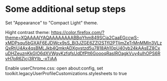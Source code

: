 # Some additional setup steps

Set "Appearance" to "Compact Light" theme.

Hight contrast theme: https://color.firefox.com/?theme=XQAAAAIYAQAAAAAAAABBqYhm849SCia2CaaEGccwS-xMDPsqu5bGXAF6EJDWcx9sS_Bi3JZGE6ZZI2STfI2PTljmZeTrMnMMln3VLzQxRtjU4Ax4qsBMLJkb4QmkrADXgvstzd5u7818Ah10pU40yb24kAAsEZ8CxuDHZeuznKkGlO6dXVWgyKzfqfsUdDfPlt6GoooqRasIROagkVuy4ulhOPS6RvH7pR6Zjcj3RYIb_-xTiAA

Enable userChrome.css: open about:config, set toolkit.legacyUserProfileCustomizations.stylesheets to true
